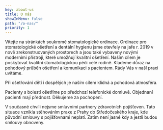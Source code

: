 ```yaml
---
key: about-us
title: O nás
showInMenu: false
path: "/o-nas/"
priority: 1
---
```

Vítejte na stránkách soukromé stomatologické ordinace. Ordinace pro stomatologické ošetření a dentální hygienu jsme otevřely na jaře r. 2019 v nově zrekonstruovaných prostorech a jsou také vybaveny novými moderními přístroji, které umožňují kvalitní ošetření. Naším cílem je poskytovat kvalitní stomatologickou péči celé rodině. Klademe důraz na pohodový průběh ošetření a komunikaci s pacientem. Rády Vás v naší praxi uvítáme.

Při ošetřování dětí i dospělých je naším cílem klidná a pohodová atmosféra.

Pacienty s bolestí ošetříme po předchozí telefonické domluvě. Objednaní pacienti mají přednost. Děkujeme za pochopení.

V současné chvíli nejsme smluvními partnery zdravotních pojišťoven. Tato situace vznikla stěhováním praxe z Prahy do Středočeského kraje, kde původní smlouvy s pojišťovnami neplatí. Zatím není jasné kdy a jestli budou smlouvy obnoveny.
